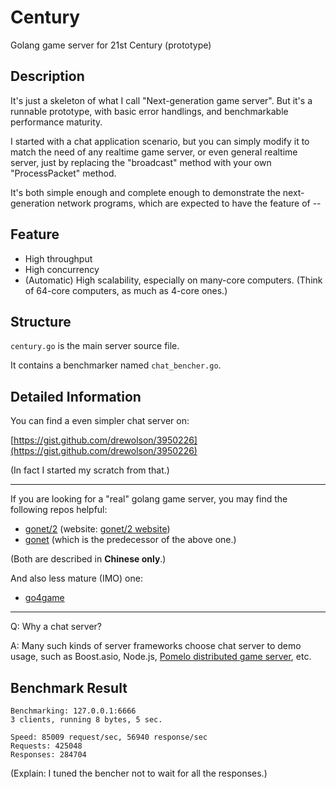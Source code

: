 # Century
Golang game server for 21st Century (prototype)

## Description

It's just a skeleton of what I call "Next-generation game server". But it's a runnable prototype, with basic error handlings, and benchmarkable performance maturity.

I started with a chat application scenario, but you can simply modify it to match the need of any realtime game server, or even general realtime server, just by replacing the "broadcast" method with your own "ProcessPacket" method.

It's both simple enough and complete enough to demonstrate the next-generation network programs, which are expected to have the feature of --

## Feature

* High throughput
* High concurrency
* (Automatic) High scalability, especially on many-core computers. (Think of 64-core computers, as much as 4-core ones.)

## Structure

`century.go` is the main server source file.

It contains a benchmarker named `chat_bencher.go`.

## 

## Detailed Information

You can find a even simpler chat server on:

[https://gist.github.com/drewolson/3950226](https://gist.github.com/drewolson/3950226)

(In fact I started my scratch from that.)

----------------

If you are looking for a "real" golang game server, you may find the following repos helpful:

* [gonet/2](https://github.com/gonet2) (website: [gonet/2 website](http://gonet2.github.io/))
* [gonet](https://github.com/xtaci/gonet) (which is the predecessor of the above one.)

(Both are described in **Chinese only**.)

And also less mature (IMO) one:

* [go4game](https://github.com/kasworld/go4game)

----------------

Q: Why a chat server?

A: Many such kinds of server frameworks choose chat server to demo usage, such as Boost.asio, Node.js, [Pomelo distributed game server](https://github.com/NetEase/pomelo), etc.



## Benchmark Result

```
Benchmarking: 127.0.0.1:6666
3 clients, running 8 bytes, 5 sec.

Speed: 85009 request/sec, 56940 response/sec
Requests: 425048
Responses: 284704
```

(Explain: I tuned the bencher not to wait for all the responses.)
